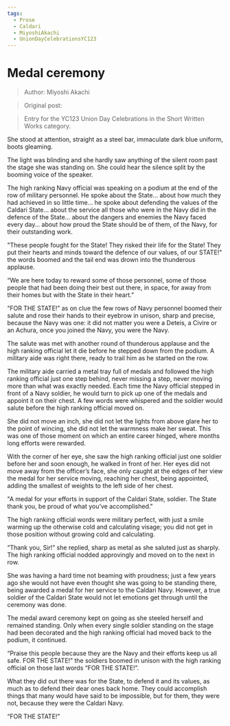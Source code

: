 ```yaml
---
tags:
  - Prose
  - Caldari
  - MiyoshiAkachi
  - UnionDayCelebrationsYC123
---
```


# Medal ceremony

> Author: Miyoshi Akachi

> Original post:

> Entry for the YC123 Union Day Celebrations in the Short Written Works category.


She stood at attention, straight as a steel bar, immaculate dark blue uniform, boots gleaming.

The light was blinding and she hardly saw anything of the silent room past the stage she was standing on. She could hear the silence split by the booming voice of the speaker.

The high ranking Navy official was speaking on a podium at the end of the row of military personnel. He spoke about the State… about how much they had achieved in so little time… he spoke about defending the values of the Caldari State… about the service all those who were in the Navy did in the defence of the State… about the dangers and enemies the Navy faced every day… about how proud the State should be of them, of the Navy, for their outstanding work.

"These people fought for the State! They risked their life for the State! They put their hearts and minds toward the defence of our values, of our STATE!" the words boomed and the tail end was drown into the thunderous applause.

“We are here today to reward some of those personnel, some of those people that had been doing their best out there, in space, for away from their homes but with the State in their heart.”

“FOR THE STATE!” as on clue the few rows of Navy personnel boomed their salute and rose their hands to their eyebrow in unison, sharp and precise, because the Navy was one: it did not matter you were a Deteis, a Civire or an Achura, once you joined the Navy, you were the Navy.

The salute was met with another round of thunderous applause and the high ranking official let it die before he stepped down from the podium. A military aide was right there, ready to trail him as he started on the row.

The military aide carried a metal tray full of medals and followed the high ranking official just one step behind, never missing a step, never moving more than what was exactly needed. Each time the Navy official stepped in front of a Navy soldier, he would turn to pick up one of the medals and appoint it on their chest. A few words were whispered and the soldier would salute before the high ranking official moved on.

She did not move an inch, she did not let the lights from above glare her to the point of wincing, she did not let the warmness make her sweat. This was one of those moment on which an entire career hinged, where months long efforts were rewarded.

With the corner of her eye, she saw the high ranking official just one soldier before her and soon enough, he walked in front of her. Her eyes did not move away from the officer’s face, she only caught at the edges of her view the medal for her service moving, reaching her chest, being appointed, adding the smallest of weights to the left side of her chest.

"A medal for your efforts in support of the Caldari State, soldier. The State thank you, be proud of what you’ve accomplished."

The high ranking official words were military perfect, with just a smile warming up the otherwise cold and calculating visage; you did not get in those position without growing cold and calculating.

“Thank you, Sir!” she replied, sharp as metal as she saluted just as sharply. The high ranking official nodded approvingly and moved on to the next in row.

She was having a hard time not beaming with proudness; just a few years ago she would not have even thought she was going to be standing there, being awarded a medal for her service to the Caldari Navy. However, a true soldier of the Caldari State would not let emotions get through until the ceremony was done.

The medal award ceremony kept on going as she steeled herself and remained standing. Only when every single soldier standing on the stage had been decorated and the high ranking official had moved back to the podium, it continued.

“Praise this people because they are the Navy and their efforts keep us all safe. FOR THE STATE!” the soldiers boomed in unison with the high ranking official on those last words “FOR THE STATE!”.

What they did out there was for the State, to defend it and its values, as much as to defend their dear ones back home. They could accomplish things that many would have said to be impossible, but for them, they were not, because they were the Caldari Navy.

“FOR THE STATE!”
